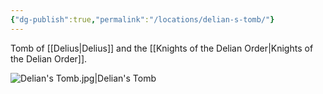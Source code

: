 ```yaml
---
{"dg-publish":true,"permalink":"/locations/delian-s-tomb/"}
---
```


Tomb of [[Delius\|Delius]] and the [[Knights of the Delian Order\|Knights of the Delian Order]].

![Delian's Tomb.jpg|Delian's Tomb](/img/user/Assets/Delian's%20Tomb.jpg)

